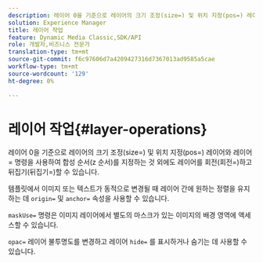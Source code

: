 ```yaml
---
description: 레이어 0을 기준으로 레이어의 크기 조정(size=) 및 위치 지정(pos=) 레이어와 레이어= 명령을 사용하여 합성 순서(z 순서)를 지정하는 것 외에도 레이어를 회전(회전=)하고 뒤집기(뒤집기=)할 수 있습니다.
solution: Experience Manager
title: 레이어 작업
feature: Dynamic Media Classic,SDK/API
role: 개발자,비즈니스 전문가
translation-type: tm+mt
source-git-commit: f6c97606d7a4209427316d7367013ad9585a5cae
workflow-type: tm+mt
source-wordcount: '129'
ht-degree: 0%

---
```



# 레이어 작업{#layer-operations}

레이어 0을 기준으로 레이어의 크기 조정(size=) 및 위치 지정(pos=) 레이어와 레이어= 명령을 사용하여 합성 순서(z 순서)를 지정하는 것 외에도 레이어를 회전(회전=)하고 뒤집기(뒤집기=)할 수 있습니다.

템플릿에서 이미지 또는 텍스트가 동적으로 변경될 때 레이어 간에 원하는 정렬을 유지하는 데 `origin=` 및 `anchor=` 속성을 사용할 수 있습니다.

`maskUse=` 명령은 이미지 레이어에서 별도의 마스크가 있는 이미지의 배경 영역에 액세스할 수 있습니다.

`opac=` 레이어 불투명도를 변경하고 레이어 `hide=` 를 표시하거나 숨기는 데 사용할 수 있습니다.
